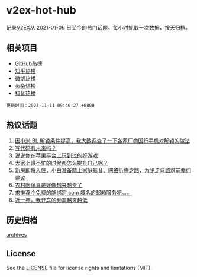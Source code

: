 # v2ex-hot-hub

 记录[V2EX](https://www.v2ex.com/)从 2021-01-06 日至今的热门话题。每小时抓取一次数据，按天[归档](archives)。
 
 ## 相关项目

- [GitHub热榜](https://github.com/snaildev/github-hot-hub)
- [知乎热榜](https://github.com/snaildev/zhihu-hot-hub)
- [微博热榜](https://github.com/snaildev/weibo-hot-hub)
- [头条热榜](https://github.com/snaildev/toutiao-hot-hub)
- [抖音热榜](https://github.com/snaildev/douyin-hot-hub)


 `更新时间：2023-11-11 09:40:27 +0800`

## 热议话题

1. [因小米 BL 解锁条件提高，我大致调查了一下各家厂商国行手机对解锁的做法](https://www.v2ex.com/t/990560)
1. [写代码有未来吗？](https://www.v2ex.com/t/990568)
1. [说说你在苹果平台上玩到过的好游戏](https://www.v2ex.com/t/990699)
1. [大家上班不忙的时候都怎么提升自己呢？](https://www.v2ex.com/t/990676)
1. [新房即将入住，小白准备踏上家庭影音、网络折腾之路，为少走弯路求前辈们建议](https://www.v2ex.com/t/990647)
1. [农村医保真是好像越来越贵了](https://www.v2ex.com/t/990583)
1. [求推荐个免费的能绑定 com 域名的邮箱服务吧。。。](https://www.v2ex.com/t/990546)
1. [近一年，我开车的频率越来越低](https://www.v2ex.com/t/990629)

## 历史归档

[archives](archives)

## License

See the [LICENSE](LICENSE) file for license rights and limitations (MIT).
